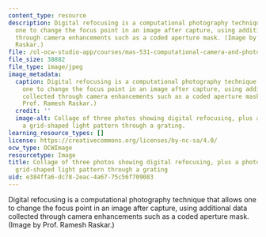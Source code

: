 ```yaml
---
content_type: resource
description: Digital refocusing is a computational photography technique that allows
  one to change the focus point in an image after capture, using additional data collected
  through camera enhancements such as a coded aperture mask. (Image by Prof. Ramesh
  Raskar.)
file: /ol-ocw-studio-app/courses/mas-531-computational-camera-and-photography-fall-2009/e384ffa6dc782eac4a6775c56f709083_mas-531f09.jpg
file_size: 38882
file_type: image/jpeg
image_metadata:
  caption: Digital refocusing is a computational photography technique that allows
    one to change the focus point in an image after capture, using additional data
    collected through camera enhancements such as a coded aperture mask. (Image by
    Prof. Ramesh Raskar.)
  credit: ''
  image-alt: Collage of three photos showing digital refocusing, plus a photo showing
    a grid-shaped light pattern through a grating.
learning_resource_types: []
license: https://creativecommons.org/licenses/by-nc-sa/4.0/
ocw_type: OCWImage
resourcetype: Image
title: Collage of three photos showing digital refocusing, plus a photo showing a
  grid-shaped light pattern through a grating
uid: e384ffa6-dc78-2eac-4a67-75c56f709083
---
```

Digital refocusing is a computational photography technique that allows one to change the focus point in an image after capture, using additional data collected through camera enhancements such as a coded aperture mask. (Image by Prof. Ramesh Raskar.)